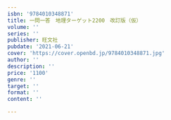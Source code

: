 ```yaml
---
isbn: '9784010348871'
title: 一問一答　地理ターゲット2200　改訂版（仮）
volume: ''
series: ''
publisher: 旺文社
pubdate: '2021-06-21'
cover: 'https://cover.openbd.jp/9784010348871.jpg'
author: ''
description: ''
price: '1100'
genre: ''
target: ''
format: ''
content: ''

---
```

